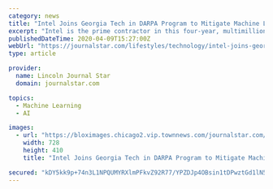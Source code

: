 ```yaml
---
category: news
title: "Intel Joins Georgia Tech in DARPA Program to Mitigate Machine Learning Deception Attacks"
excerpt: "Intel is the prime contractor in this four-year, multimillion-dollar joint effort to improve cybersecurity defenses against deception attacks on machine learning (ML) models. This press release features multimedia. View the full release here: https://www.businesswire.com/news/home/20200409005168/en/ Intel Labs members demonstrate an example of ..."
publishedDateTime: 2020-04-09T15:27:00Z
webUrl: "https://journalstar.com/lifestyles/technology/intel-joins-georgia-tech-in-darpa-program-to-mitigate-machine-learning-deception-attacks/article_114d2da4-fffd-595a-b051-2562b0a1c18a.html"
type: article

provider:
  name: Lincoln Journal Star
  domain: journalstar.com

topics:
  - Machine Learning
  - AI

images:
  - url: "https://bloximages.chicago2.vip.townnews.com/journalstar.com/content/tncms/assets/v3/editorial/f/70/f709e77e-7284-5b9a-bc01-3169b8612fca/5e8f3cee90cb5.image.jpg?crop=728%2C410%2C0%2C118&resize=728%2C410&order=crop%2Cresize"
    width: 728
    height: 410
    title: "Intel Joins Georgia Tech in DARPA Program to Mitigate Machine Learning Deception Attacks"

secured: "kDY5kk9p+74n3L1NPQUMYRXlmPFkvZ92R77/YPZDJp4OBsin1tDPwztGd1lN5SRKVdL+/zz65n8i4UpeFD0RvBDgDq1xkC6r+zJClaOZUWHC/0xTPBYMIAYje1T7AuXgOPuGmi2bc8HGTeELgsjbIw8g1gZXbmtu12KY8CrGsqkOyxqBWOa9ZPK3W0EoP0yARarjl+k2G1fYWMO6N0C6DpIOhwd7gAkjNOtqV5vHUz3PemQTtwOrdEOFhTiVVdLRf0LTbvYxDuIBeJpIdeb76feNxY49Xcod/k0hkH4bD7P+ZmksiaSIazxo9qrV9IjN;6+MiMzaS5qVPIUmP2Yl+uw=="
---
```



